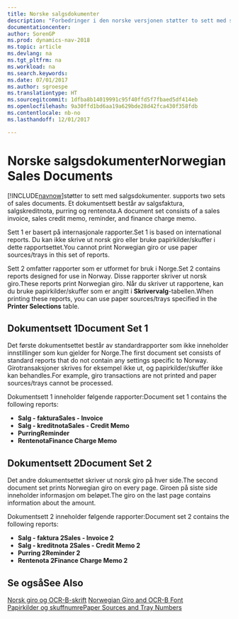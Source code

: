 ```yaml
---
title: Norske salgsdokumenter
description: "Forbedringer i den norske versjonen støtter to sett med salgsdokumenter. Et dokumentsett består av salgsfaktura, salgskreditnota, purring og rentenota."
documentationcenter: 
author: SorenGP
ms.prod: dynamics-nav-2018
ms.topic: article
ms.devlang: na
ms.tgt_pltfrm: na
ms.workload: na
ms.search.keywords: 
ms.date: 07/01/2017
ms.author: sgroespe
ms.translationtype: HT
ms.sourcegitcommit: 1dfba8b14019991c95f40ffd5f7fbaed5df414eb
ms.openlocfilehash: 9a30ffd1bd6aa19a629bde28d42fca430f358fdb
ms.contentlocale: nb-no
ms.lasthandoff: 12/01/2017

---
```

# <a name="norwegian-sales-documents"></a><span data-ttu-id="c7c96-104">Norske salgsdokumenter</span><span class="sxs-lookup"><span data-stu-id="c7c96-104">Norwegian Sales Documents</span></span>
[!INCLUDE[navnow](../../includes/navnow_md.md)]<span data-ttu-id="c7c96-105">støtter to sett med salgsdokumenter.</span><span class="sxs-lookup"><span data-stu-id="c7c96-105"> supports two sets of sales documents.</span></span> <span data-ttu-id="c7c96-106">Et dokumentsett består av salgsfaktura, salgskreditnota, purring og rentenota.</span><span class="sxs-lookup"><span data-stu-id="c7c96-106">A document set consists of a sales invoice, sales credit memo, reminder, and finance charge memo.</span></span>  

<span data-ttu-id="c7c96-107">Sett 1 er basert på internasjonale rapporter.</span><span class="sxs-lookup"><span data-stu-id="c7c96-107">Set 1 is based on international reports.</span></span> <span data-ttu-id="c7c96-108">Du kan ikke skrive ut norsk giro eller bruke papirkilder/skuffer i dette rapportsettet.</span><span class="sxs-lookup"><span data-stu-id="c7c96-108">You cannot print Norwegian giro or use paper sources/trays in this set of reports.</span></span>  

<span data-ttu-id="c7c96-109">Sett 2 omfatter rapporter som er utformet for bruk i Norge.</span><span class="sxs-lookup"><span data-stu-id="c7c96-109">Set 2 contains reports designed for use in Norway.</span></span> <span data-ttu-id="c7c96-110">Disse rapporter skriver ut norsk giro.</span><span class="sxs-lookup"><span data-stu-id="c7c96-110">These reports print Norwegian giro.</span></span> <span data-ttu-id="c7c96-111">Når du skriver ut rapportene, kan du bruke papirkilder/skuffer som er angitt i **Skrivervalg**-tabellen.</span><span class="sxs-lookup"><span data-stu-id="c7c96-111">When printing these reports, you can use paper sources/trays specified in the **Printer Selections** table.</span></span>  

## <a name="document-set-1"></a><span data-ttu-id="c7c96-112">Dokumentsett 1</span><span class="sxs-lookup"><span data-stu-id="c7c96-112">Document Set 1</span></span>  
<span data-ttu-id="c7c96-113">Det første dokumentsettet består av standardrapporter som ikke inneholder innstillinger som kun gjelder for Norge.</span><span class="sxs-lookup"><span data-stu-id="c7c96-113">The first document set consists of standard reports that do not contain any settings specific to Norway.</span></span> <span data-ttu-id="c7c96-114">Girotransaksjoner skrives for eksempel ikke ut, og papirkilder/skuffer ikke kan behandles.</span><span class="sxs-lookup"><span data-stu-id="c7c96-114">For example, giro transactions are not printed and paper sources/trays cannot be processed.</span></span>  

<span data-ttu-id="c7c96-115">Dokumentsett 1 inneholder følgende rapporter:</span><span class="sxs-lookup"><span data-stu-id="c7c96-115">Document set 1 contains the following reports:</span></span>  

- <span data-ttu-id="c7c96-116">**Salg - faktura**</span><span class="sxs-lookup"><span data-stu-id="c7c96-116">**Sales - Invoice**</span></span>  
- <span data-ttu-id="c7c96-117">**Salg - kreditnota**</span><span class="sxs-lookup"><span data-stu-id="c7c96-117">**Sales - Credit Memo**</span></span>  
- <span data-ttu-id="c7c96-118">**Purring**</span><span class="sxs-lookup"><span data-stu-id="c7c96-118">**Reminder**</span></span>  
- <span data-ttu-id="c7c96-119">**Rentenota**</span><span class="sxs-lookup"><span data-stu-id="c7c96-119">**Finance Charge Memo**</span></span>  

## <a name="document-set-2"></a><span data-ttu-id="c7c96-120">Dokumentsett 2</span><span class="sxs-lookup"><span data-stu-id="c7c96-120">Document Set 2</span></span>  
<span data-ttu-id="c7c96-121">Det andre dokumentsettet skriver ut norsk giro på hver side.</span><span class="sxs-lookup"><span data-stu-id="c7c96-121">The second document set prints Norwegian giro on every page.</span></span> <span data-ttu-id="c7c96-122">Giroen på siste side inneholder informasjon om beløpet.</span><span class="sxs-lookup"><span data-stu-id="c7c96-122">The giro on the last page contains information about the amount.</span></span>  

<span data-ttu-id="c7c96-123">Dokumentsett 2 inneholder følgende rapporter:</span><span class="sxs-lookup"><span data-stu-id="c7c96-123">Document set 2 contains the following reports:</span></span>  

- <span data-ttu-id="c7c96-124">**Salg - faktura 2**</span><span class="sxs-lookup"><span data-stu-id="c7c96-124">**Sales - Invoice 2**</span></span>  
- <span data-ttu-id="c7c96-125">**Salg - kreditnota 2**</span><span class="sxs-lookup"><span data-stu-id="c7c96-125">**Sales - Credit Memo 2**</span></span>  
- <span data-ttu-id="c7c96-126">**Purring 2**</span><span class="sxs-lookup"><span data-stu-id="c7c96-126">**Reminder 2**</span></span>  
- <span data-ttu-id="c7c96-127">**Rentenota 2**</span><span class="sxs-lookup"><span data-stu-id="c7c96-127">**Finance Charge Memo 2**</span></span>  

## <a name="see-also"></a><span data-ttu-id="c7c96-128">Se også</span><span class="sxs-lookup"><span data-stu-id="c7c96-128">See Also</span></span>  
 <span data-ttu-id="c7c96-129">[Norsk giro og OCR-B-skrift](norwegian-giro-and-ocr-b-font.md) </span><span class="sxs-lookup"><span data-stu-id="c7c96-129">[Norwegian Giro and OCR-B Font](norwegian-giro-and-ocr-b-font.md) </span></span>  
 [<span data-ttu-id="c7c96-130">Papirkilder og skuffnumre</span><span class="sxs-lookup"><span data-stu-id="c7c96-130">Paper Sources and Tray Numbers</span></span>](paper-sources-and-tray-numbers.md)

